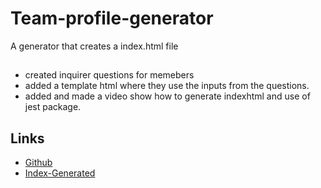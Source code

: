 # Team-profile-generator
A generator that creates a index.html file  

##
* created inquirer questions for memebers
* added a template html where they use the inputs from the questions.
* added and made a video show how to generate indexhtml and use of jest package.

## Links
- [Github](https://github.com/LilAdobe/team-profile-generator)
- [Index-Generated](https://github.com/LilAdobe/Read-me-Generator/blob/main/Example-Readme/ReadMe1.md)

